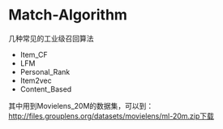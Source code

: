 # Match-Algorithm
几种常见的工业级召回算法
+ Item_CF
+ LFM
+ Personal_Rank
+ Item2vec
+ Content_Based

其中用到Movielens_20M的数据集，可以到：http://files.grouplens.org/datasets/movielens/ml-20m.zip下载
